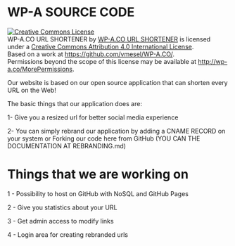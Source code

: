 WP-A SOURCE CODE
===============================
<a rel="license" href="http://creativecommons.org/licenses/by/4.0/"><img alt="Creative Commons License" style="border-width:0" src="https://i.creativecommons.org/l/by/4.0/88x31.png" /></a><br /><span xmlns:dct="http://purl.org/dc/terms/" property="dct:title">WP-A.CO URL SHORTENER</span> by <a xmlns:cc="http://creativecommons.org/ns#" href="http://wp-a.co" property="cc:attributionName" rel="cc:attributionURL">WP-A.CO URL SHORTENER</a> is licensed under a <a rel="license" href="http://creativecommons.org/licenses/by/4.0/">Creative Commons Attribution 4.0 International License</a>.<br />Based on a work at <a xmlns:dct="http://purl.org/dc/terms/" href="https://github.com/vmesel/WP-A.CO/" rel="dct:source">https://github.com/vmesel/WP-A.CO/</a>.<br />Permissions beyond the scope of this license may be available at <a xmlns:cc="http://creativecommons.org/ns#" href="http://wp-a.co/MorePermissions" rel="cc:morePermissions">http://wp-a.co/MorePermissions</a>.


Our website is based on our open source application that can shorten every URL on the Web!


The basic things that our application does are:

  1- Give you a resized url for better social media experience

  2- You can simply rebrand our application by adding a CNAME RECORD on your system or Forking our code here from GitHub (YOU CAN THE DOCUMENTATION AT REBRANDING.md)

Things that we are working on
=============================
  1 - Possibility to host on GitHub with NoSQL and GitHub Pages

  2 - Give you statistics about your URL

  3 - Get admin access to modify links

  4 - Login area for creating rebranded urls 
